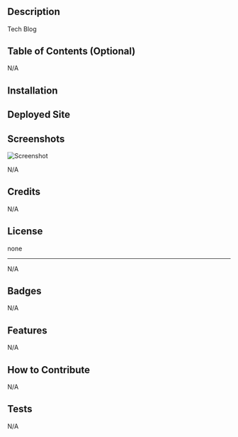 # <MVCtechblogcool>

## Description

Tech Blog
  
## Table of Contents (Optional)

N/A

## Installation
  
## Deployed Site
  
  
## Screenshots
  ![Screenshot](MVC.snip.PNG)

N/A
  
## Credits

N/A

## License

none

---

N/A

## Badges

N/A

## Features

N/A

## How to Contribute

N/A
  
## Tests

N/A
  
